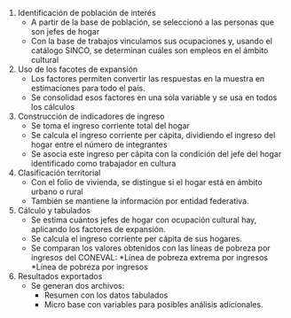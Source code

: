 1. Identificación de población de interés
    *  A partir de la base de población, se seleccionó a las personas que son jefes de hogar
    * Con la base de trabajos vinculamos sus ocupaciones y, usando el catálogo SINCO, se determinan cuáles son empleos en el ámbito cultural
2. Uso de los facotes de expansión
    *  Los factores permiten convertir las respuestas en la muestra en estimaciones para todo el país.
    * Se consolidad esos factores en una sola variable y se usa en todos los cálculos
3. Construcción de indicadores de ingreso 
    * Se toma el ingreso corriente total del hogar
    * Se calcula el ingreso corriente per cápita, dividiendo el ingreso del hogar entre el número de integrantes
    * Se asocia este ingreso per cápita con la condición del jefe del hogar identificado como trabajador en cultura
4. Clasificación territorial
    * Con el folio de vivienda, se distingue si el hogar está en ámbito urbano o rural
    * También se mantiene la información por entidad federativa.
5. Cálculo y tabulados 
    * Se estima cuántos jefes de hogar con ocupación cultural hay, aplicando los factores de expansión.
    * Se calcula el ingreso corriente per cápita de sus hogares.
    * Se comparan los valores obtenidos con las líneas de pobreza por ingresos del CONEVAL:
      *Línea de pobreza extrema por ingresos
      *Línea de pobreza por ingresos    
7. Resultados exportados
    * Se generan dos archivos:
        * Resumen con los datos tabulados
        * Micro base con variables para posibles análisis adicionales.
